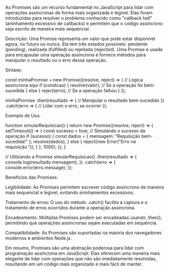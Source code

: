 As Promises são um recurso fundamental no JavaScript para lidar com operações assíncronas de forma mais organizada e legível. Elas foram introduzidas para resolver o problema conhecido como "callback hell" (aninhamento excessivo de callbacks) e permitem que o código assíncrono seja escrito de maneira mais sequencial.

Descrição: Uma Promise representa um valor que pode estar disponível agora, no futuro ou nunca. Ela tem três estados possíveis: pendente (pending), realizada (fulfilled) ou rejeitada (rejected). Uma Promise é usada para encapsular uma operação assíncrona e fornece métodos para manipular o resultado ou o erro dessa operação.

Sintaxe:

const minhaPromise = new Promise((resolve, reject) => { // Lógica assíncrona aqui if (condicao) { resolve(valor); // Se a operação foi bem-sucedida } else { reject(erro); // Se a operação falhou } });

minhaPromise .then(resultado => { // Manipular o resultado bem-sucedido }) .catch(erro => { // Lidar com o erro, se ocorrer });

Exemplo de Uso:

function simularRequisicao() { return new Promise((resolve, reject) => { setTimeout(() => { const sucesso = true; // Simulando o sucesso da operação if (sucesso) { const dados = { mensagem: "Requisição bem-sucedida!" }; resolve(dados); } else { reject(new Error("Erro na requisição.")); } }, 1000); }); }

// Utilizando a Promise simularRequisicao() .then(resultado => { console.log(resultado.mensagem); }) .catch(erro => { console.error(erro.message); });

Benefícios das Promises:

Legibilidade: As Promises permitem escrever código assíncrono de maneira mais sequencial e legível, evitando aninhamentos excessivos.

Tratamento de erros: O uso do método .catch() facilita a captura e o tratamento de erros ocorridos durante a operação assíncrona.

Encadeamento: Múltiplas Promises podem ser encadeadas usando .then(), permitindo que operações assíncronas sejam executadas em sequência.

Compatibilidade: As Promises são suportadas na maioria dos navegadores modernos e ambientes Node.js.

Em resumo, Promises são uma abstração poderosa para lidar com programação assíncrona em JavaScript. Elas oferecem uma maneira mais elegante de lidar com operações que não são imediatamente resolvidas, resultando em um código mais organizado e mais fácil de manter.